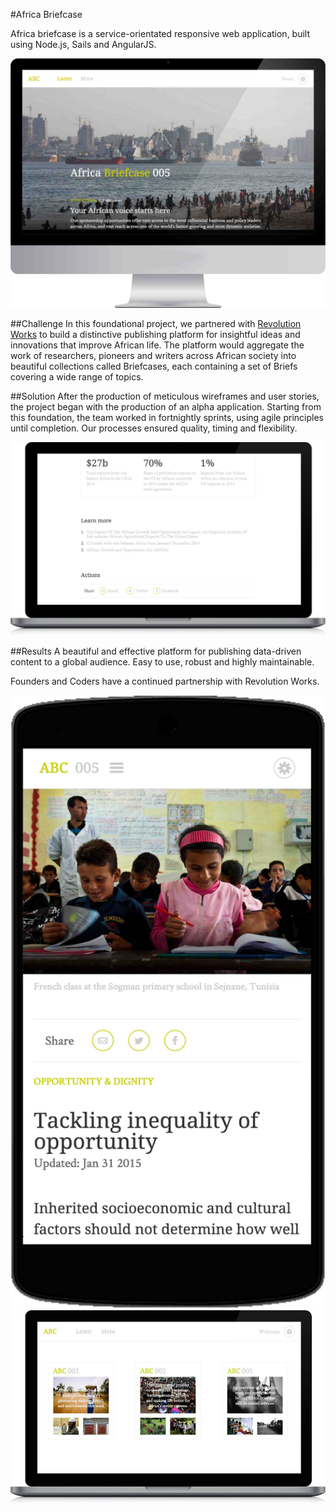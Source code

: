 #Africa Briefcase

Africa briefcase is a service-orientated responsive web application, built using Node.js, Sails and AngularJS.

<p class="center"><img class="abc-desktop" src="/assets/abc-desktop.jpg"></p>

##Challenge
In this foundational project, we partnered with <a href="http://www.revolution.works/" target="_blank">Revolution Works</a> to build a distinctive publishing platform for insightful ideas and innovations that improve African life. The platform would aggregate the work of researchers, pioneers and writers across African society into beautiful collections called Briefcases, each containing a set of Briefs covering a wide range of topics.

##Solution
After the production of meticulous wireframes and user stories, the project began with the production of an alpha application. Starting from this foundation, the team worked in fortnightly sprints, using agile principles until completion. Our processes ensured quality, timing and flexibility.

<p class="center">
	<img class="abc-laptop" src="/assets/abc-brief.jpg">
</p>

##Results
A beautiful and effective platform for publishing data-driven content to a global audience. Easy to use, robust and highly maintainable. 

Founders and Coders have a continued partnership with Revolution Works.

<p class="center">
	<img class="abc-mobile" src="/assets/abc-mobile.jpg">
	<img class="abc-laptop" src="/assets/abc-screen.jpg">
</p>